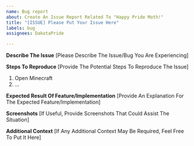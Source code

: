 ```yaml
---
name: Bug report
about: Create An Issue Report Related To "Happy Pride Moth!"
title: "[ISSUE] Please Put Your Issue Here"
labels: bug
assignees: DakotaPride

---
```


**Describe The Issue**
[Please Describe The Issue/Bug You Are Experiencing]

**Steps To Reproduce**
[Provide The Potential Steps To Reproduce The Issue]
1. Open Minecraft
2. ...

**Expected Result Of Feature/Implementation**
[Provide An Explanation For The Expected Feature/Implementation]

**Screenshots**
[If Useful, Provide Screenshots That Could Assist The Situation]

**Additional Context**
[If Any Additional Context May Be Required, Feel Free To Put It Here]
